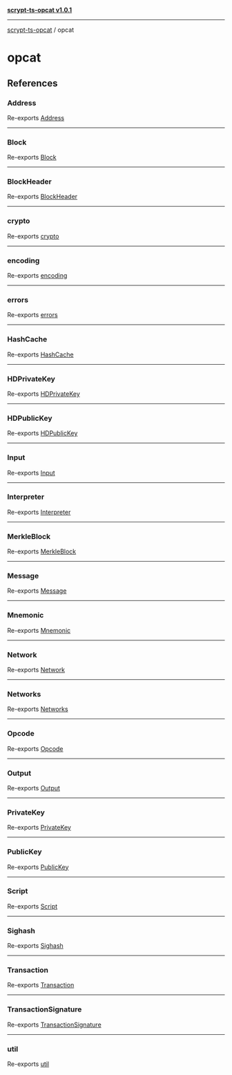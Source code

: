 [**scrypt-ts-opcat v1.0.1**](../../README.md)

***

[scrypt-ts-opcat](../../README.md) / opcat

# opcat

## References

### Address

Re-exports [Address](../../classes/Address.md)

***

### Block

Re-exports [Block](../../classes/Block.md)

***

### BlockHeader

Re-exports [BlockHeader](../Block/classes/BlockHeader.md)

***

### crypto

Re-exports [crypto](../crypto/README.md)

***

### encoding

Re-exports [encoding](../encoding/README.md)

***

### errors

Re-exports [errors](../../classes/errors.md)

***

### HashCache

Re-exports [HashCache](../../classes/HashCache.md)

***

### HDPrivateKey

Re-exports [HDPrivateKey](../../classes/HDPrivateKey.md)

***

### HDPublicKey

Re-exports [HDPublicKey](../../classes/HDPublicKey.md)

***

### Input

Re-exports [Input](../../classes/Input.md)

***

### Interpreter

Re-exports [Interpreter](../../classes/Interpreter.md)

***

### MerkleBlock

Re-exports [MerkleBlock](../Block/classes/MerkleBlock.md)

***

### Message

Re-exports [Message](../../classes/Message.md)

***

### Mnemonic

Re-exports [Mnemonic](../../classes/Mnemonic.md)

***

### Network

Re-exports [Network](../../classes/Network.md)

***

### Networks

Re-exports [Networks](../../classes/Networks.md)

***

### Opcode

Re-exports [Opcode](../../classes/Opcode.md)

***

### Output

Re-exports [Output](../../classes/Output.md)

***

### PrivateKey

Re-exports [PrivateKey](../../classes/PrivateKey.md)

***

### PublicKey

Re-exports [PublicKey](../../classes/PublicKey.md)

***

### Script

Re-exports [Script](../../classes/Script.md)

***

### Sighash

Re-exports [Sighash](../../classes/Sighash.md)

***

### Transaction

Re-exports [Transaction](../../classes/Transaction.md)

***

### TransactionSignature

Re-exports [TransactionSignature](../../classes/TransactionSignature.md)

***

### util

Re-exports [util](../util/README.md)
